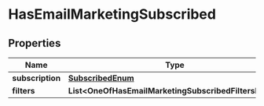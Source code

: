 # HasEmailMarketingSubscribed

## Properties
Name | Type | Description | Notes
------------ | ------------- | ------------- | -------------
**subscription** | [**SubscribedEnum**](SubscribedEnum.md) |  | 
**filters** | **List&lt;OneOfHasEmailMarketingSubscribedFiltersItems&gt;** |  |  [optional]
